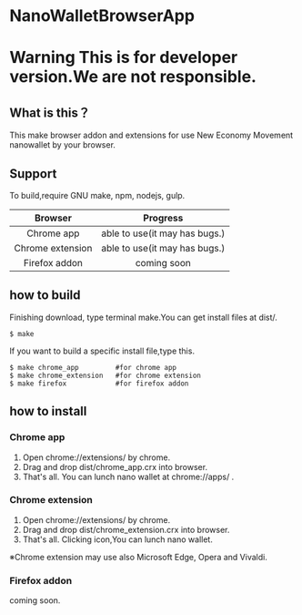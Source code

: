 # NanoWalletBrowserApp

# **Warning This is for developer version.We are not responsible.**

## What is this？
This make browser addon and extensions for use New Economy Movement nanowallet by your browser.

## Support
To build,require GNU make, npm, nodejs, gulp.

|Browser          |Progress                      |
|:---------------:|:----------------------------:|
|Chrome app       |able to use(it may has bugs.) |
|Chrome extension |able to use(it may has bugs.) |
|Firefox addon    |coming soon                   |

## how to build
Finishing download, type terminal make.You can get install files at dist/.

```
$ make
```

If you want to build a specific install file,type this.
```
$ make chrome_app         #for chrome app
$ make chrome_extension   #for chrome extension
$ make firefox            #for firefox addon
```
## how to install
### Chrome app
1. Open chrome://extensions/ by chrome.
2. Drag and drop dist/chrome_app.crx into browser.
3. That's all. You can lunch nano wallet at chrome://apps/ .

### Chrome extension
1. Open chrome://extensions/ by chrome.
2. Drag and drop dist/chrome_extension.crx into browser.
3. That's all. Clicking icon,You can lunch nano wallet.

※Chrome extension may use also Microsoft Edge, Opera and Vivaldi.
### Firefox addon
coming soon.

